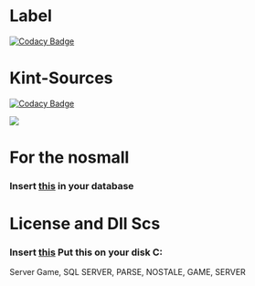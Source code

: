 # Label 
[![Codacy Badge](https://api.codacy.com/project/badge/Grade/6fc68251bf044ed4959a6bd40c945e44)](https://www.codacy.com/app/KILL009/Kint-Sources?utm_source=github.com&amp;utm_medium=referral&amp;utm_content=KILL009/Kint-Sources&amp;utm_campaign=Badge_Grade)

# Kint-Sources

[![Codacy Badge](https://api.codacy.com/project/badge/Grade/9e6441f2e74f4bfaabb795b33b140068)](https://app.codacy.com/app/KILL009/Kint-Sources?utm_source=github.com&utm_medium=referral&utm_content=KILL009/Kint-Sources&utm_campaign=Badge_Grade_Settings)

[<img src="https://cdn.discordapp.com/attachments/429478365678796831/500484122091978753/ecchi_y_hentai_123_12234_81_anime_479.jpg?style=shield">](https://discord.gg/h8kTEbe)

<strong><h1>For the nosmall</h1></strong>
<h3>Insert <a href="https://mega.nz/#!2s02VYRR!dgvxqo-8QnAGY_NkNW5nok5zkzNOTqKHDa8vuLzrX_A">this</a> in your database</h3>

<strong><h1>License and Dll Scs</h1></strong>
<h3>Insert <a href="https://racaty.com/guf11qwuyn1i">this</a> Put this on your disk C:</h3>

Server Game, SQL SERVER, PARSE, NOSTALE, GAME, SERVER
